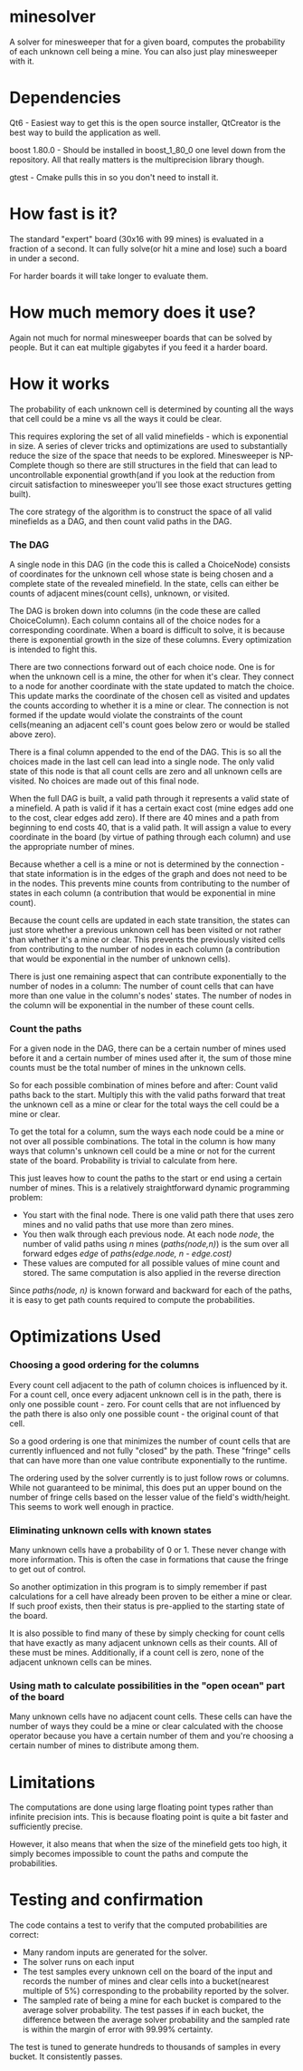 # minesolver
A solver for minesweeper that for a given board, computes the probability of each unknown cell being a mine. You can also just play minesweeper with it.

# Dependencies
Qt6 - Easiest way to get this is the open source installer, QtCreator is the best way to build the application as well.

boost 1.80.0 - Should be installed in boost_1_80_0 one level down from the repository. All that really matters is the multiprecision library though.

gtest - Cmake pulls this in so you don't need to install it.

# How fast is it?
The standard "expert" board (30x16 with 99 mines) is evaluated in a fraction of a second. It can fully solve(or hit a mine and lose) such a board in under a second.

For harder boards it will take longer to evaluate them.

# How much memory does it use?
Again not much for normal minesweeper boards that can be solved by people. But it can eat multiple gigabytes if you feed it a harder board.

# How it works
The probability of each unknown cell is determined by counting all the ways that cell could be a mine vs all the ways it could be clear.

This requires exploring the set of all valid minefields - which is exponential in size. A series of clever tricks and optimizations are used to substantially reduce the size of the space that needs to be explored. Minesweeper is NP-Complete though so there are still structures in the field that can lead to uncontrollable exponential growth(and if you look at the reduction from circuit satisfaction to minesweeper you'll see those exact structures getting built).

The core strategy of the algorithm is to construct the space of all valid minefields as a DAG, and then count valid paths in the DAG.

### The DAG

A single node in this DAG (in the code this is called a ChoiceNode) consists of coordinates for the unknown cell whose state is being chosen and a complete state of the revealed minefield. In the state, cells can either be counts of adjacent mines(count cells), unknown, or visited.

The DAG is broken down into columns (in the code these are called ChoiceColumn). Each column contains all of the choice nodes for a corresponding coordinate. When a board is difficult to solve, it is because there is exponential growth in the size of these columns. Every optimization is intended to fight this.

There are two connections forward out of each choice node. One is for when the unknown cell is a mine, the other for when it's clear. They connect to a node for another coordinate with the state updated to match the choice. This update marks the coordinate of the chosen cell as visited and updates the counts according to whether it is a mine or clear. The connection is not formed if the update would violate the constraints of the count cells(meaning an adjacent cell's count goes below zero or would be stalled above zero).

There is a final column appended to the end of the DAG. This is so all the choices made in the last cell can lead into a single node. The only valid state of this node is that all count cells are zero and all unknown cells are visited. No choices are made out of this final node.

When the full DAG is built, a valid path through it represents a valid state of a minefield. A path is valid if it has a certain exact cost (mine edges add one to the cost, clear edges add zero). If there are 40 mines and a path from beginning to end costs 40, that is a valid path. It will assign a value to every coordinate in the board (by virtue of pathing through each column) and use the appropriate number of mines.

Because whether a cell is a mine or not is determined by the connection - that state information is in the edges of the graph and does not need to be in the nodes. This prevents mine counts from contributing to the number of states in each column (a contribution that would be exponential in mine count).

Because the count cells are updated in each state transition, the states can just store whether a previous unknown cell has been visited or not rather than whether it's a mine or clear. This prevents the previously visited cells from contributing to the number of nodes in each column (a contribution that would be exponential in the number of unknown cells).

There is just one remaining aspect that can contribute exponentially to the number of nodes in a column: The number of count cells that can have more than one value in the column's nodes' states. The number of nodes in the column will be exponential in the number of these count cells.


### Count the paths
For a given node in the DAG, there can be a certain number of mines used before it and a certain number of mines used after it, the sum of those mine counts must be the total number of mines in the unknown cells.

So for each possible combination of mines before and after: Count valid paths back to the start. Multiply this with the valid paths forward that treat the unknown cell as a mine or clear for the total ways the cell could be a mine or clear.

To get the total for a column, sum the ways each node could be a mine or not over all possible combinations. The total in the column is how many ways that column's unknown cell could be a mine or not for the current state of the board. Probability is trivial to calculate from here.

This just leaves how to count the paths to the start or end using a certain number of mines. This is a relatively straightforward dynamic programming problem:
* You start with the final node. There is one valid path there that uses zero mines and no valid paths that use more than zero mines.
* You then walk through each previous node. At each node _node_, the number of valid paths using _n_ mines (_paths(node,n)_) is the sum over all forward edges _edge_ of _paths(edge.node, n - edge.cost)_ 
* These values are computed for all possible values of mine count and stored. The same computation is also applied in the reverse direction

Since _paths(node, n)_ is known forward and backward for each of the paths, it is easy to get path counts required to compute the probabilities.

# Optimizations Used
### Choosing a good ordering for the columns
Every count cell adjacent to the path of column choices is influenced by it. For a count cell, once every adjacent unknown cell is in the path, there is only one possible count - zero. For count cells that are not influenced by the path there is also only one possible count - the original count of that cell.

So a good ordering is one that minimizes the number of count cells that are currently influenced and not fully "closed" by the path. These "fringe" cells that can have more than one value contribute exponentially to the runtime.

The ordering used by the solver currently is to just follow rows or columns. While not guaranteed to be minimal, this does put an upper bound on the number of fringe cells based on the lesser value of the field's width/height. This seems to work well enough in practice.

### Eliminating unknown cells with known states
Many unknown cells have a probability of 0 or 1. These never change with more information. This is often the case in formations that cause the fringe to get out of control.

So another optimization in this program is to simply remember if past calculations for a cell have already been proven to be either a mine or clear. If such proof exists, then their status is pre-applied to the starting state of the board.

It is also possible to find many of these by simply checking for count cells that have exactly as many adjacent unknown cells as their counts. All of these must be mines. Additionally, if a count cell is zero, none of the adjacent unknown cells can be mines.

### Using math to calculate possibilities in the "open ocean" part of the board
Many unknown cells have no adjacent count cells. These cells can have the number of ways they could be a mine or clear calculated with the choose operator because you have a certain number of them and you're choosing a certain number of mines to distribute among them.

# Limitations
The computations are done using large floating point types rather than infinite precision ints. This is because floating point is quite a bit faster and sufficiently precise.

However, it also means that when the size of the minefield gets too high, it simply becomes impossible to count the paths and compute the probabilities.

# Testing and confirmation
The code contains a test to verify that the computed probabilities are correct: 
* Many random inputs are generated for the solver.
* The solver runs on each input
* The test samples every unknown cell on the board of the input and records the number of mines and clear cells into a bucket(nearest multiple of 5%) corresponding to the probability reported by the solver.
* The sampled rate of being a mine for each bucket is compared to the average solver probability. The test passes if in each bucket, the difference between the average solver probability and the sampled rate is within the margin of error with 99.99% certainty.

The test is tuned to generate hundreds to thousands of samples in every bucket. It consistently passes.
